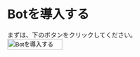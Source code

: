 # Botを導入する
まずは、下のボタンをクリックしてください。<br>
  <a href="https://discord.com/api/oauth2/authorize?client_id=979877840382197790&permissions=1644971949559&scope=bot%20applications.commands"><input type="image" src="https://media.discordapp.net/attachments/1006427836279697490/1006474369805070336/eightbot_plus.png" width="125" height="25" alt="Botを導入する"></a>
